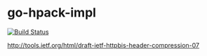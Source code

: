go-hpack-impl
=============

[![Build Status](https://travis-ci.org/tildedave/go-hpack-impl.svg?branch=master)](https://travis-ci.org/tildedave/go-hpack-impl)

http://tools.ietf.org/html/draft-ietf-httpbis-header-compression-07
